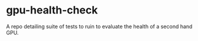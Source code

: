 # gpu-health-check
A repo detailing suite of tests to ruin to evaluate the health of a second hand GPU.
